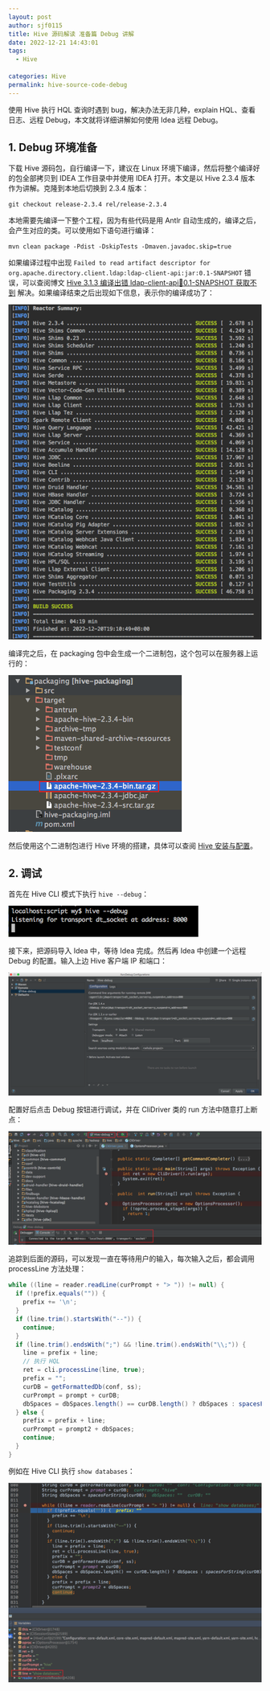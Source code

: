 ```yaml
---
layout: post
author: sjf0115
title: Hive 源码解读 准备篇 Debug 讲解
date: 2022-12-21 14:43:01
tags:
  - Hive

categories: Hive
permalink: hive-source-code-debug
---
```


使用 Hive 执行 HQL 查询时遇到 bug，解决办法无非几种，explain HQL、查看日志、远程 Debug，本文就将详细讲解如何使用 Idea 远程 Debug。

## 1. Debug 环境准备

下载 Hive 源码包，自行编译一下，建议在 Linux 环境下编译，然后将整个编译好的包全部拷贝到 IDEA 工作目录中并使用 IDEA 打开。本文是以 Hive 2.3.4 版本作为讲解。克隆到本地后切换到 2.3.4 版本：
```
git checkout release-2.3.4 rel/release-2.3.4
```
本地需要先编译一下整个工程，因为有些代码是用 Antlr 自动生成的，编译之后，会产生对应的类。可以使用如下语句进行编译：
```
mvn clean package -Pdist -DskipTests -Dmaven.javadoc.skip=true
```
如果编译过程中出现 `Failed to read artifact descriptor for org.apache.directory.client.ldap:ldap-client-api:jar:0.1-SNAPSHOT` 错误，可以查阅博文 [Hive 3.1.3 编译出错 ldap-client-api:jar:0.1-SNAPSHOT 获取不到](https://smartsi.blog.csdn.net/article/details/128366027) 解决。如果编译结束之后出现如下信息，表示你的编译成功了：

![](img-hive-source-code-debug-1.png)

编译完之后，在 packaging 包中会生成一个二进制包，这个包可以在服务器上运行的：

![](img-hive-source-code-debug-2.png)

然后使用这个二进制包进行 Hive 环境的搭建，具体可以查阅 [Hive 安装与配置](https://smartsi.blog.csdn.net/article/details/126198200)。

## 2. 调试

首先在 Hive CLI 模式下执行 `hive --debug`：

![](img-hive-source-code-debug-3.png)

接下来，把源码导入 Idea 中，等待 Idea 完成。然后再 Idea 中创建一个远程 Debug 的配置。输入上边 Hive 客户端 IP 和端口：

![](img-hive-source-code-debug-4.png)

配置好后点击 Debug 按钮进行调试，并在 CliDriver 类的 run 方法中随意打上断点：

![](img-hive-source-code-debug-5.png)

追踪到后面的源码，可以发现一直在等待用户的输入，每次输入之后，都会调用 processLine 方法处理：
```java
while ((line = reader.readLine(curPrompt + "> ")) != null) {
  if (!prefix.equals("")) {
    prefix += '\n';
  }
  if (line.trim().startsWith("--")) {
    continue;
  }
  if (line.trim().endsWith(";") && !line.trim().endsWith("\\;")) {
    line = prefix + line;
    // 执行 HQL
    ret = cli.processLine(line, true);
    prefix = "";
    curDB = getFormattedDb(conf, ss);
    curPrompt = prompt + curDB;
    dbSpaces = dbSpaces.length() == curDB.length() ? dbSpaces : spacesForString(curDB);
  } else {
    prefix = prefix + line;
    curPrompt = prompt2 + dbSpaces;
    continue;
  }
}
```
例如在 Hive CLI 执行 `show databases`：

![](img-hive-source-code-debug-6.png)
